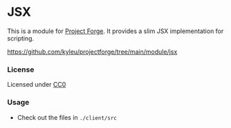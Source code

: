 # JSX

This is a module for [Project Forge](https://projectforge.dev). It provides a slim JSX implementation for scripting.

https://github.com/kyleu/projectforge/tree/main/module/jsx

### License

Licensed under [CC0](https://creativecommons.org/publicdomain/zero/1.0)

### Usage
- Check out the files in `./client/src`
